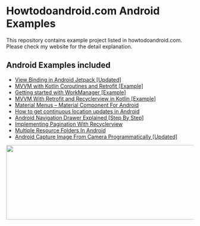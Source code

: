 # Howtodoandroid.com Android Examples

This repository contains example project listed in howtodoandroid.com. Please check my website for the detail explanation.

## Android Examples included
- [View Binding in Android Jetpack [Updated]](https://howtodoandroid.com/view-binding-android/)
- [MVVM with Kotlin Coroutines and Retrofit [Example]](https://howtodoandroid.com/mvvm-kotlin-coroutines-retrofit/)
- [Getting started with WorkManager [Example]](https://howtodoandroid.com/getting-started-with-workmanager/)
- [MVVM With Retrofit and Recyclerview in Kotlin [Example]](https://howtodoandroid.com/mvvm-retrofit-recyclerview-kotlin/)
- [Material Menus – Material Component For Android](https://howtodoandroid.com/material-menus-android/)
- [How to get continuous location updates in Android](https://howtodoandroid.com/continuous-location-updates-android/)
- [Android Navigation Drawer Explained [Step By Step]](https://howtodoandroid.com/android-navigation-drawer/)
- [Implementing Pagination With Recyclerview](https://howtodoandroid.com/pagination-with-recyclerview/)
- [Multiple Resource Folders In Android](https://howtodoandroid.com/multiple-resource-folders-android/)
- [Android Capture Image From Camera Programmatically [Updated]](https://howtodoandroid.com/capture-image-android/)
<img src = “images/bottom_poster.png” width=1200 height=200>
